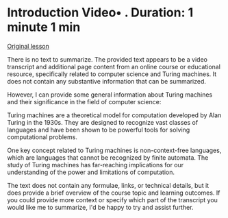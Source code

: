 # Introduction Video• . Duration: 1 minute 1 min

[Original lesson](https://www.coursera.org/learn/uol-fundamentals-of-computer-science/lecture/jj1fv/introduction)

There is no text to summarize. The provided text appears to be a video transcript and additional page content from an online course or educational resource, specifically related to computer science and Turing machines. It does not contain any substantive information that can be summarized.

However, I can provide some general information about Turing machines and their significance in the field of computer science:

Turing machines are a theoretical model for computation developed by Alan Turing in the 1930s. They are designed to recognize vast classes of languages and have been shown to be powerful tools for solving computational problems.

One key concept related to Turing machines is non-context-free languages, which are languages that cannot be recognized by finite automata. The study of Turing machines has far-reaching implications for our understanding of the power and limitations of computation.

The text does not contain any formulae, links, or technical details, but it does provide a brief overview of the course topic and learning outcomes. If you could provide more context or specify which part of the transcript you would like me to summarize, I'd be happy to try and assist further.

